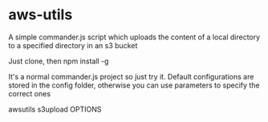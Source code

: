 # aws-utils
A simple commander.js script which uploads the content of a local directory to a specified directory in an s3 bucket

Just clone, then npm install -g

It's a normal commander.js project so just try it. Default configurations are stored in the config folder, otherwise you can use parameters to specify the correct ones

awsutils s3upload OPTIONS